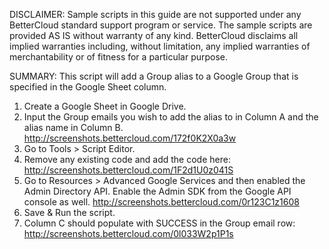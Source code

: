 DISCLAIMER: Sample scripts in this guide are not supported under any BetterCloud standard support program or service. The sample scripts are provided AS IS without warranty of any kind. BetterCloud disclaims all implied warranties including, without limitation, any implied warranties of merchantability or of fitness for a particular purpose.

SUMMARY: This script will add a Group alias to a Google Group that is specified in the Google Sheet column.

1) Create a Google Sheet in Google Drive.
2) Input the Group emails you wish to add the alias to in Column A and the alias name in Column B. http://screenshots.bettercloud.com/172f0K2X0a3w
3) Go to Tools > Script Editor.
4) Remove any existing code and add the code here: http://screenshots.bettercloud.com/1F2d1U0z041S
5) Go to Resources > Advanced Google Services and then enabled the Admin Directory API. Enable the Admin SDK from the Google API console as well. http://screenshots.bettercloud.com/0r123C1z1608
6) Save & Run the script.
7) Column C should populate with SUCCESS in the Group email row: http://screenshots.bettercloud.com/0l033W2p1P1s
